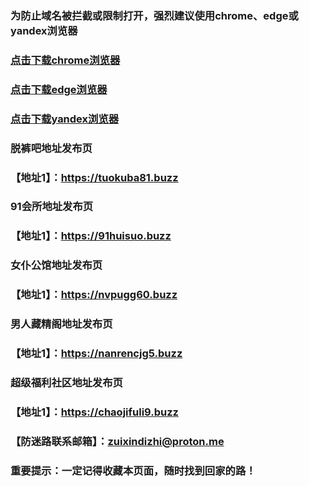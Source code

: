 ### 为防止域名被拦截或限制打开，强烈建议使用chrome、edge或yandex浏览器

### [点击下载chrome浏览器](https://www.google.cn/chrome)
### [点击下载edge浏览器](https://www.microsoft.com/zh-cn/edge/download)
### [点击下载yandex浏览器](https://browser.yandex.com/)

### 脱裤吧地址发布页
### 【地址1】：https://tuokuba81.buzz

### 91会所地址发布页
### 【地址1】：https://91huisuo.buzz

### 女仆公馆地址发布页
### 【地址1】：https://nvpugg60.buzz

### 男人藏精阁地址发布页
### 【地址1】：https://nanrencjg5.buzz

### 超级福利社区地址发布页
### 【地址1】：https://chaojifuli9.buzz

### 【防迷路联系邮箱】：zuixindizhi@proton.me

### 重要提示：一定记得收藏本页面，随时找到回家的路！
